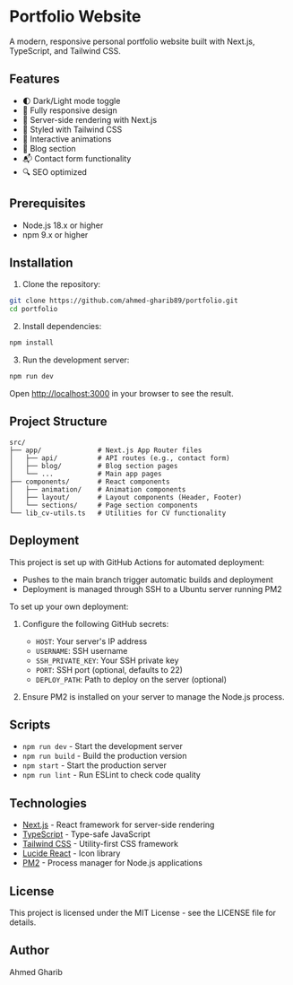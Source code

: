 # Portfolio Website

A modern, responsive personal portfolio website built with Next.js, TypeScript, and Tailwind CSS.

## Features

- 🌓 Dark/Light mode toggle
- 📱 Fully responsive design
- 🚀 Server-side rendering with Next.js
- 💅 Styled with Tailwind CSS
- 🔄 Interactive animations
- 📝 Blog section
- 📬 Contact form functionality
- 🔍 SEO optimized

## Prerequisites

- Node.js 18.x or higher
- npm 9.x or higher

## Installation

1. Clone the repository:

```bash
git clone https://github.com/ahmed-gharib89/portfolio.git
cd portfolio
```

2. Install dependencies:

```bash
npm install
```

3. Run the development server:

```bash
npm run dev
```

Open [http://localhost:3000](http://localhost:3000) in your browser to see the result.

## Project Structure

```
src/
├── app/              # Next.js App Router files
│   ├── api/          # API routes (e.g., contact form)
│   ├── blog/         # Blog section pages
│   └── ...           # Main app pages
├── components/       # React components
│   ├── animation/    # Animation components
│   ├── layout/       # Layout components (Header, Footer)
│   └── sections/     # Page section components
└── lib_cv-utils.ts   # Utilities for CV functionality
```

## Deployment

This project is set up with GitHub Actions for automated deployment:

- Pushes to the main branch trigger automatic builds and deployment
- Deployment is managed through SSH to a Ubuntu server running PM2

To set up your own deployment:

1. Configure the following GitHub secrets:
   - `HOST`: Your server's IP address
   - `USERNAME`: SSH username
   - `SSH_PRIVATE_KEY`: Your SSH private key
   - `PORT`: SSH port (optional, defaults to 22)
   - `DEPLOY_PATH`: Path to deploy on the server (optional)

2. Ensure PM2 is installed on your server to manage the Node.js process.

## Scripts

- `npm run dev` - Start the development server
- `npm run build` - Build the production version
- `npm start` - Start the production server
- `npm run lint` - Run ESLint to check code quality

## Technologies

- [Next.js](https://nextjs.org/) - React framework for server-side rendering
- [TypeScript](https://www.typescriptlang.org/) - Type-safe JavaScript
- [Tailwind CSS](https://tailwindcss.com/) - Utility-first CSS framework
- [Lucide React](https://lucide.dev/) - Icon library
- [PM2](https://pm2.keymetrics.io/) - Process manager for Node.js applications

## License

This project is licensed under the MIT License - see the LICENSE file for details.

## Author

Ahmed Gharib